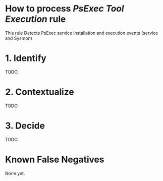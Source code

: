 # How to process *PsExec Tool Execution* rule
This rule Detects PsExec service installation and execution events (service and Sysmon)

# 1. Identify
TODO

# 2. Contextualize
TODO

# 3. Decide
TODO

# Known False Negatives
None yet.
